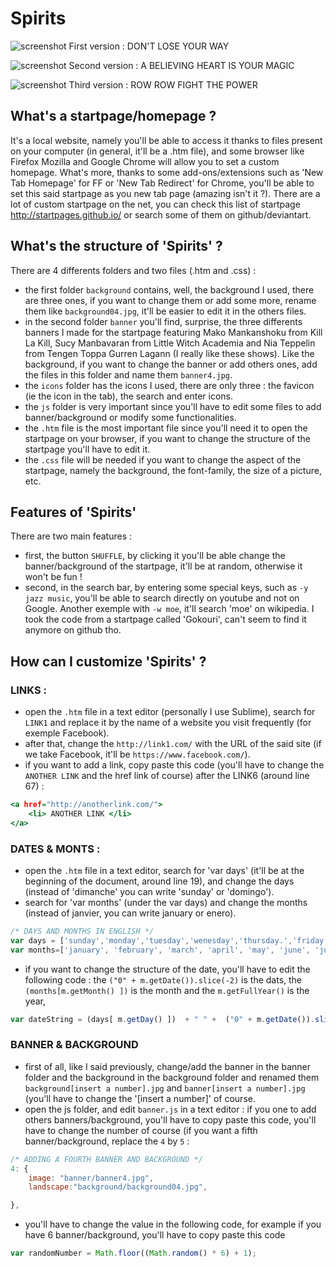 # Spirits

![screenshot](http://i.imgur.com/qbS29GT.jpg)
First version : DON'T LOSE YOUR WAY

![screenshot](http://i.imgur.com/fmR7mr6.jpg)
Second version : A BELIEVING HEART IS YOUR MAGIC

![screenshot](http://i.imgur.com/siiXX9p.jpg)
Third version : ROW ROW FIGHT THE POWER 

What's a startpage/homepage ?
-------------------------------

It's a local website, namely you'll be able to access it thanks to files present on your computer (in general, it'll be a .htm file), and some browser like Firefox Mozilla and Google Chrome will allow you to set a custom homepage. What's more, thanks to some add-ons/extensions such as 'New Tab Homepage' for FF or 'New Tab Redirect' for Chrome, you'll be able to set this said startpage as you new tab page (amazing isn't it ?). There are a lot of custom startpage on the net, you can check this list of startpage http://startpages.github.io/ or search some of them on github/deviantart. 

What's the structure of 'Spirits' ?
-------------------------------

There are 4 differents folders and two files (.htm and .css) : 
- the first folder `background` contains, well, the background I used, there are three ones, if you want to change them or add some more, rename them like `background04.jpg`, it'll be easier to edit it in the others files.
- in the second folder `banner` you'll find, surprise, the three differents banners I made for the startpage featuring Mako Mankanshoku from Kill La Kill, Sucy Manbavaran from Little Witch Academia and Nia Teppelin from Tengen Toppa Gurren Lagann (I really like these shows). Like the background, if you want to change the banner or add others ones, add the files in this folder and name them `banner4.jpg`.
- the `icons` folder has the icons I used, there are only three : the favicon (ie the icon in the tab), the search and enter icons.
- the `js` folder is very important since you'll have to edit some files to add banner/background or modify some functionalities.
- the `.htm` file is the most important file since you'll need it to open the startpage on your browser, if you want to change the structure of the startpage you'll have to edit it.
- the `.css` file will be needed if you want to change the aspect of the startpage, namely the background, the font-family, the size of a picture, etc.

Features of 'Spirits'
-------------------------------

There are two main features :
- first, the button `SHUFFLE`, by clicking it you'll be able change the banner/background of the startpage, it'll be at random, otherwise it won't be fun !
- second, in the search bar, by entering some special keys, such as `-y jazz music`, you'll be able to search directly on youtube and not on Google. Another exemple with `-w moe`, it'll search 'moe' on wikipedia. I took the code from a startpage called 'Gokouri', can't seem to find it anymore on github tho.

How can I customize 'Spirits' ?
-------------------------------

### LINKS :

- open the `.htm` file in a text editor (personally I use Sublime), search for `LINK1` and replace it by the name of a website you visit frequently (for exemple Facebook). 
- after that, change the `http://link1.com/` with the URL of the said site (if we take Facebook, it'll be `https://www.facebook.com/`).
- if you want to add a link, copy paste this code (you'll have to change the `ANOTHER LINK` and the href link of course) after the LINK6 (around line 67) :                                       

``` htm 
<a href="http://anotherlink.com/">
    <li> ANOTHER LINK </li>
</a> 
```

### DATES & MONTS :
- open the `.htm` file in a text editor, search for 'var days' (it'll be at the beginning of the document, around line 19), and change the days (instead of 'dimanche' you can write 'sunday' or 'domingo').
- search for 'var months' (under the var days) and change the months (instead of janvier, you can write january or enero). 

``` javascript
/* DAYS AND MONTHS IN ENGLISH */
var days = ['sunday','monday','tuesday','wenesday','thursday.','friday','saturday'];
var months=['january', 'february', 'march', 'april', 'may', 'june', 'july', 'august', 'september', 'october', 'november', 'december'];
```
- if you want to change the structure of the date, you'll have to edit the following code : the `("0" + m.getDate()).slice(-2)` is the dats, the `(months[m.getMonth() ])` is the month and the `m.getFullYear()` is the year,

``` javascript
var dateString = (days[ m.getDay() ])  + " " +  ("0" + m.getDate()).slice(-2) + " " + (months[ m.getMonth() ])   + " " + m.getFullYear()            
```

### BANNER & BACKGROUND
- first of all, like I said previously, change/add the banner in the banner folder and the background in the background folder and renamed them `background[insert a number].jpg` and `banner[insert a number].jpg` (you'll have to change the '[insert a number]' of course.
- open the js folder, and edit `banner.js` in a text editor : if you one to add others banners/background, you'll have to copy paste this code, you'll have to change the number of course (if you want a fifth banner/background, replace the `4` by `5` : 

``` javascript
/* ADDING A FOURTH BANNER AND BACKGROUND */
4: {
    image: "banner/banner4.jpg",
    landscape:"background/background04.jpg",

}, 
```
- you'll have to change the value in the following code, for example if you have 6 banner/background, you'll have to copy paste this code 
``` javascript
var randomNumber = Math.floor((Math.random() * 6) + 1);
```
